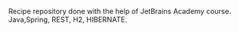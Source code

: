 Recipe repository done with the help of JetBrains Academy course.
Java,Spring, REST, H2, HIBERNATE.
